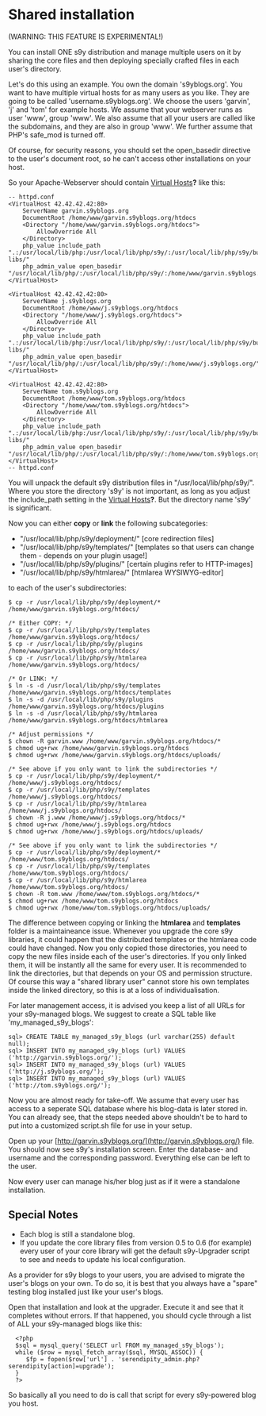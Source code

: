 # Shared installation

(WARNING: THIS FEATURE IS EXPERIMENTAL!)

You can install ONE s9y distribution and manage multiple users on it by sharing the core files and then deploying specially crafted files in each user's directory.

Let's do this using an example. You own the domain 's9yblogs.org'. You want to have multiple virtual hosts for as many users as you like. They are going to be called 'username.s9yblogs.org'. We choose the users 'garvin', 'j' and 'tom' for example hosts. We assume that your webserver runs as user 'www', group 'www'. We also assume that all your users are called like the subdomains, and they are also in group 'www'. We further assume that PHP's safe\_mod is turned off.

Of course, for security reasons, you should set the open\_basedir directive to the user's document root, so he can't access other installations on your host.

So your Apache-Webserver should contain [Virtual Hosts](/index.php?cmd=newdoc&newdocname=Virtual+Hosts&node=35&refnode=41)**?** like this:
```
-- httpd.conf
<VirtualHost 42.42.42.42:80>
    ServerName garvin.s9yblogs.org
    DocumentRoot /home/www/garvin.s9yblogs.org/htdocs
    <Directory "/home/www/garvin.s9yblogs.org/htdocs">
        AllowOverride All
    </Directory>
    php_value include_path ".:/usr/local/lib/php:/usr/local/lib/php/s9y/:/usr/local/lib/php/s9y/bundled-libs/"
    php_admin_value open_basedir "/usr/local/lib/php/:/usr/local/lib/php/s9y/:/home/www/garvin.s9yblogs.org/"
</VirtualHost>

<VirtualHost 42.42.42.42:80>
    ServerName j.s9yblogs.org
    DocumentRoot /home/www/j.s9yblogs.org/htdocs
    <Directory "/home/www/j.s9yblogs.org/htdocs">
        AllowOverride All
    </Directory>
    php_value include_path ".:/usr/local/lib/php:/usr/local/lib/php/s9y/:/usr/local/lib/php/s9y/bundled-libs/"
    php_admin_value open_basedir "/usr/local/lib/php/:/usr/local/lib/php/s9y/:/home/www/j.s9yblogs.org/"
</VirtualHost>

<VirtualHost 42.42.42.42:80>
    ServerName tom.s9yblogs.org
    DocumentRoot /home/www/tom.s9yblogs.org/htdocs
    <Directory "/home/www/tom.s9yblogs.org/htdocs">
        AllowOverride All
    </Directory>
    php_value include_path ".:/usr/local/lib/php:/usr/local/lib/php/s9y/:/usr/local/lib/php/s9y/bundled-libs/"
    php_admin_value open_basedir "/usr/local/lib/php/:/usr/local/lib/php/s9y/:/home/www/tom.s9yblogs.org/"
</VirtualHost>
-- httpd.conf
```

You will unpack the default s9y distribution files in "/usr/local/lib/php/s9y/". Where you store the directory 's9y' is not important, as long as you adjust the include\_path setting in the [Virtual Hosts](/index.php?cmd=newdoc&newdocname=Virtual+Hosts&node=35&refnode=41)**?**. But the directory name 's9y' is significant.

Now you can either **copy** or **link** the following subcategories:

* "/usr/local/lib/php/s9y/deployment/" [core redirection files]
* "/usr/local/lib/php/s9y/templates/" [templates so that users can change them - depends on your plugin usage!]
* "/usr/local/lib/php/s9y/plugins/" [certain plugins refer to HTTP-images]
* "/usr/local/lib/php/s9y/htmlarea/" [htmlarea WYSIWYG-editor]

to each of the user's subdirectories:

```
$ cp -r /usr/local/lib/php/s9y/deployment/* /home/www/garvin.s9yblogs.org/htdocs/

/* Either COPY: */
$ cp -r /usr/local/lib/php/s9y/templates /home/www/garvin.s9yblogs.org/htdocs/
$ cp -r /usr/local/lib/php/s9y/plugins /home/www/garvin.s9yblogs.org/htdocs/
$ cp -r /usr/local/lib/php/s9y/htmlarea /home/www/garvin.s9yblogs.org/htdocs/

/* Or LINK: */
$ ln -s -d /usr/local/lib/php/s9y/templates /home/www/garvin.s9yblogs.org/htdocs/templates
$ ln -s -d /usr/local/lib/php/s9y/plugins /home/www/garvin.s9yblogs.org/htdocs/plugins
$ ln -s -d /usr/local/lib/php/s9y/htmlarea /home/www/garvin.s9yblogs.org/htdocs/htmlarea

/* Adjust permissions */
$ chown -R garvin.www /home/www/garvin.s9yblogs.org/htdocs/*
$ chmod ug+rwx /home/www/garvin.s9yblogs.org/htdocs
$ chmod ug+rwx /home/www/garvin.s9yblogs.org/htdocs/uploads/

/* See above if you only want to link the subdirectories */
$ cp -r /usr/local/lib/php/s9y/deployment/* /home/www/j.s9yblogs.org/htdocs/
$ cp -r /usr/local/lib/php/s9y/templates /home/www/j.s9yblogs.org/htdocs/
$ cp -r /usr/local/lib/php/s9y/htmlarea /home/www/j.s9yblogs.org/htdocs/
$ chown -R j.www /home/www/j.s9yblogs.org/htdocs/*
$ chmod ug+rwx /home/www/j.s9yblogs.org/htdocs
$ chmod ug+rwx /home/www/j.s9yblogs.org/htdocs/uploads/

/* See above if you only want to link the subdirectories */
$ cp -r /usr/local/lib/php/s9y/deployment/* /home/www/tom.s9yblogs.org/htdocs/
$ cp -r /usr/local/lib/php/s9y/templates /home/www/tom.s9yblogs.org/htdocs/
$ cp -r /usr/local/lib/php/s9y/htmlarea /home/www/tom.s9yblogs.org/htdocs/
$ chown -R tom.www /home/www/tom.s9yblogs.org/htdocs/*
$ chmod ug+rwx /home/www/tom.s9yblogs.org/htdocs
$ chmod ug+rwx /home/www/tom.s9yblogs.org/htdocs/uploads/
```

The difference between copying or linking the **htmlarea** and **templates** folder is a maintaineance issue. Whenever you upgrade the core s9y libraries, it could happen that the distributed templates or the htmlarea code could have changed. Now you only copied those directories, you need to copy the new files inside each of the user's directories. If you only linked them, it will be instantly all the same for every user. It is recommended to link the directories, but that depends on your OS and permission structure. Of course this way a "shared library user" cannot store his own templates inside the linked directory, so this is at a loss of individualisation.

For later management access, it is advised you keep a list of all URLs for your s9y-managed blogs. We suggest to create a SQL table like 'my\_managed\_s9y\_blogs':

```
sql> CREATE TABLE my_managed_s9y_blogs (url varchar(255) default null);
sql> INSERT INTO my_managed_s9y_blogs (url) VALUES ('http://garvin.s9yblogs.org/');
sql> INSERT INTO my_managed_s9y_blogs (url) VALUES ('http://j.s9yblogs.org/');
sql> INSERT INTO my_managed_s9y_blogs (url) VALUES ('http://tom.s9yblogs.org/');
```

Now you are almost ready for take-off. We assume that every user has access to a seperate SQL database where his blog-data is later stored in. You can already see, that the steps needed above shouldn't be to hard to put into a customized script.sh file for use in your setup.

Open up your [http://garvin.s9yblogs.org/](http://garvin.s9yblogs.org/) file. You should now see s9y's installation screen. Enter the database- and username and the corresponding password. Everything else can be left to the user.

Now every user can manage his/her blog just as if it were a standalone installation.

## Special Notes

* Each blog is still a standalone blog.
* If you update the core library files from version 0.5 to 0.6 (for example) every user of your core library will get the default s9y-Upgrader script to see and needs to update his local configuration.

As a provider for s9y blogs to your users, you are advised to migrate the user's blogs on your own. To do so, it is best that you always have a "spare" testing blog installed just like your user's blogs.

Open that installation and look at the upgrader. Execute it and see that it completes without errors. If that happened, you should cycle through a list of ALL your s9y-managed blogs like this:

```
  <?php
  $sql = mysql_query('SELECT url FROM my_managed_s9y_blogs');
  while ($row = mysql_fetch_array($sql, MYSQL_ASSOC)) {
     $fp = fopen($row['url'] . 'serendipity_admin.php?serendipity[action]=upgrade');
  }
  ?>
```

So basically all you need to do is call that script for every s9y-powered blog you host.